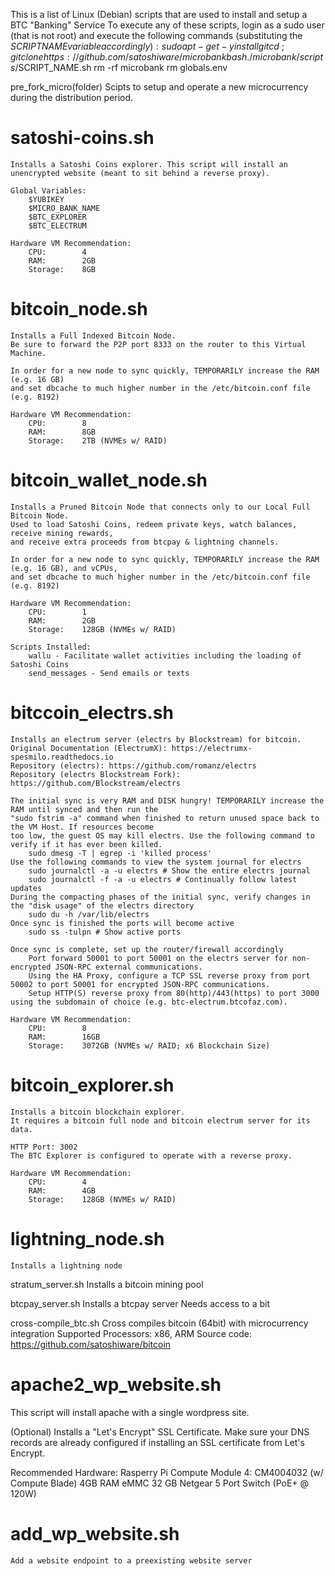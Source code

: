 This is a list of Linux (Debian) scripts that are used to install and setup a BTC "Banking" Service
To execute any of these scripts, login as a sudo user (that is not root) and execute the following commands (substituting the $SCRIPT NAME variable accordingly):
    sudo apt-get -y install git
    cd ~; git clone https://github.com/satoshiware/microbank
    bash ./microbank/scripts/$SCRIPT_NAME.sh
    rm -rf microbank
    rm globals.env

pre_fork_micro(folder)
    Scipts to setup and operate a new microcurrency during the distribution period.

# satoshi-coins.sh
	Installs a Satoshi Coins explorer. This script will install an unencrypted website (meant to sit behind a reverse proxy).

	Global Variables:
		$YUBIKEY
		$MICRO_BANK_NAME
		$BTC_EXPLORER
		$BTC_ELECTRUM

	Hardware VM Recommendation:
        CPU:        4
        RAM:        2GB
        Storage:    8GB

# bitcoin_node.sh
    Installs a Full Indexed Bitcoin Node.
    Be sure to forward the P2P port 8333 on the router to this Virtual Machine.

    In order for a new node to sync quickly, TEMPORARILY increase the RAM (e.g. 16 GB)
    and set dbcache to much higher number in the /etc/bitcoin.conf file (e.g. 8192)

    Hardware VM Recommendation:
        CPU:        8
        RAM:        8GB
        Storage:    2TB (NVMEs w/ RAID)

# bitcoin_wallet_node.sh
    Installs a Pruned Bitcoin Node that connects only to our Local Full Bitcoin Node.
    Used to load Satoshi Coins, redeem private keys, watch balances, receive mining rewards,
    and receive extra proceeds from btcpay & lightning channels.

    In order for a new node to sync quickly, TEMPORARILY increase the RAM (e.g. 16 GB), and vCPUs,
    and set dbcache to much higher number in the /etc/bitcoin.conf file (e.g. 8192)

    Hardware VM Recommendation:
        CPU:        1
        RAM:        2GB
        Storage:    128GB (NVMEs w/ RAID)

    Scripts Installed:
        wallu - Facilitate wallet activities including the loading of Satoshi Coins
        send_messages - Send emails or texts

# bitccoin_electrs.sh
    Installs an electrum server (electrs by Blockstream) for bitcoin.
    Original Documentation (ElectrumX): https://electrumx-spesmilo.readthedocs.io
    Repository (electrs): https://github.com/romanz/electrs
    Repository (electrs Blockstream Fork): https://github.com/Blockstream/electrs

    The initial sync is very RAM and DISK hungry! TEMPORARILY increase the RAM until synced and then run the
    "sudo fstrim -a" command when finished to return unused space back to the VM Host. If resources become
    too low, the guest OS may kill electrs. Use the following command to verify if it has ever been killed.
        sudo dmesg -T | egrep -i 'killed process'
    Use the following commands to view the system journal for electrs
        sudo journalctl -a -u electrs # Show the entire electrs journal
        sudo journalctl -f -a -u electrs # Continually follow latest updates
    During the compacting phases of the initial sync, verify changes in the "disk usage" of the electrs directory
        sudo du -h /var/lib/electrs
    Once sync is finished the ports will become active
        sudo ss -tulpn # Show active ports

    Once sync is complete, set up the router/firewall accordingly
        Port forward 50001 to port 50001 on the electrs server for non-encrypted JSON-RPC external communications.
        Using the HA Proxy, configure a TCP SSL reverse proxy from port 50002 to port 50001 for encrypted JSON-RPC communications.
        Setup HTTP(S) reverse proxy from 80(http)/443(https) to port 3000 using the subdomain of choice (e.g. btc-electrum.btcofaz.com).

    Hardware VM Recommendation:
        CPU:        8
        RAM:        16GB
        Storage:    3072GB (NVMEs w/ RAID; x6 Blockchain Size)

# bitcoin_explorer.sh
	Installs a bitcoin blockchain explorer.
	It requires a bitcoin full node and bitcoin electrum server for its data.

	HTTP Port: 3002
	The BTC Explorer is configured to operate with a reverse proxy.

	Hardware VM Recommendation:
        CPU:        4
        RAM:        4GB
        Storage:    128GB (NVMEs w/ RAID)

# lightning_node.sh
    Installs a lightning node

stratum_server.sh
    Installs a bitcoin mining pool

btcpay_server.sh
    Installs a btcpay server
    Needs access to a bit

cross-compile_btc.sh
    Cross compiles bitcoin (64bit) with microcurrency integration
    Supported Processors: x86, ARM
    Source code: https://github.com/satoshiware/bitcoin

# apache2_wp_website.sh
This script will install apache with a single wordpress site.

(Optional) Installs a "Let's Encrypt" SSL Certificate.
Make sure your DNS records are already configured if installing an SSL certificate from Let's Encrypt.

Recommended Hardware:
    Rasperry Pi Compute Module 4: CM4004032 (w/ Compute Blade)
    4GB RAM
    eMMC 32 GB
    Netgear 5 Port Switch (PoE+ @ 120W)

# add_wp_website.sh
    Add a website endpoint to a preexisting website server
